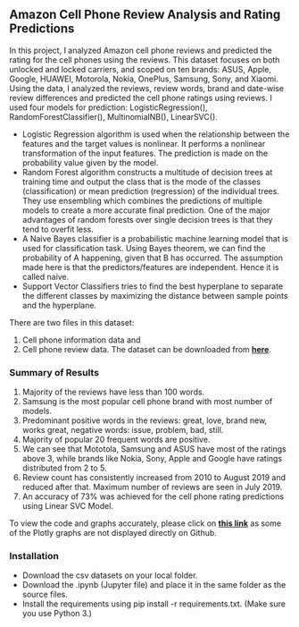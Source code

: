 ## Amazon Cell Phone Review Analysis and Rating Predictions

In this project, I analyzed Amazon cell phone reviews and predicted the rating for the cell phones using the reviews. This dataset focuses on both unlocked and locked carriers, and scoped on ten brands: ASUS, Apple, Google, HUAWEI, Motorola, Nokia, OnePlus, Samsung, Sony, and Xiaomi. Using the data, I analyzed the reviews, review words, brand and date-wise review differences and predicted the cell phone ratings using reviews. 
I used four models for prediction: LogisticRegression(), RandomForestClassifier(), MultinomialNB(), LinearSVC(). 
- Logistic Regression algorithm is used when the relationship between the features and the target values is nonlinear. It performs a nonlinear transformation of the input features. The prediction is made on the probability value given by the model. 
- Random Forest algorithm constructs a multitude of decision trees at training time and output the class that is the mode of the classes (classification) or mean prediction (regression) of the individual trees. They use ensembling which combines the predictions of multiple models to create a more accurate final prediction. One of the major advantages of random forests over single decision trees is that they tend to overfit less. 
- A Naive Bayes classifier is a probabilistic machine learning model that is used for classification task. Using Bayes theorem, we can find the probability of A happening, given that B has occurred. The assumption made here is that the predictors/features are independent. Hence it is called naive.
- Support Vector Classifiers tries to find the best hyperplane to separate the different classes by maximizing the distance between sample points and the hyperplane.

There are two files in this dataset: 
1. Cell phone information data and 
2. Cell phone review data. 
The dataset can be downloaded from __[here](https://www.kaggle.com/grikomsn/amazon-cell-phones-reviews)__.

### Summary of Results
1. Majority of the reviews have less than 100 words.
2. Samsung is the most popular cell phone brand with most number of models.
3. Predominant positive words in the reviews: great, love, brand new, works great, negative words: issue, problem, bad, still.
4. Majority of popular 20 frequent words are positive.
5. We can see that Mototola, Samsung and ASUS have most of the ratings above 3, while brands like Nokia, Sony, Apple and Google have ratings distributed from 2 to 5.
6. Review count has consistently increased from 2010 to August 2019 and reduced after that. Maximum number of reviews are seen in July 2019.
7. An accuracy of 73% was achieved for the cell phone rating predictions using Linear SVC Model.

To view the code and graphs accurately, please click on __[this link](https://nbviewer.jupyter.org/github/phtelang/Data-Passion/blob/master/Amazon%20Cell%20Phone%20Review%20Analysis%20and%20Rating%20Predictions.ipynb)__ as some of the Plotly graphs are not displayed directly on Github.

### Installation
- Download the csv datasets on your local folder.
- Download the .ipynb (Jupyter file) and place it in the same folder as the source files.
- Install the requirements using pip install -r requirements.txt. (Make sure you use Python 3.)

